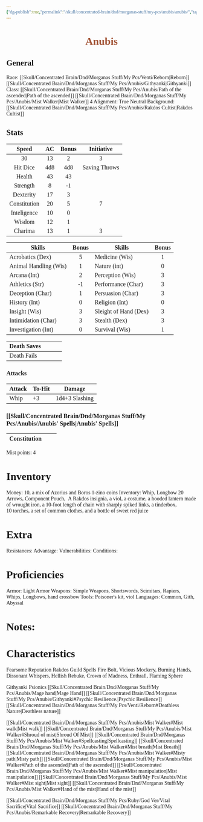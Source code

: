 ```yaml
---
{"dg-publish":true,"permalink":"/skull/concentrated-brain/dnd/morganas-stuff/my-pcs/anubis/anubis/","tags":["Tagless"],"noteIcon":""}
---
```


<style id="Force_Custom_Fonts" type="text/css">@font-face{font-style:normal;font-family:"Merriweather";src:local("Merriweather")}@font-face{font-style:bolder;font-family:"Merriweather";src:local("Merriweather")}@font-face{font-style:normal;font-family:"Merriweather";src:local("Merriweather");unicode-range:U+0-FF,U+2E80-9FFF,U+F900-FAFF,U+FE30-FE4F,U+20000-2FA1F}@font-face{font-style:bolder;font-family:"Merriweather";src:local("Merriweather");unicode-range:U+0-FF,U+2E80-9FFF,U+F900-FAFF,U+FE30-FE4F,U+20000-2FA1F}@font-face{font-style:normal;font-family:"Merriweather";src:local("Merriweather");unicode-range:U+0-FF}@font-face{font-style:bolder;font-family:"Merriweather";src:local("Merriweather");unicode-range:U+0-FF}:not(pre):not(code):not(textarea):not(tt):not(kbd):not(samp):not(var){font-family:"Merriweather"!important}pre,code,textarea,tt,kbd,samp,var{font-family:monospace!important}pre *,code *,textarea *,tt *,kbd *,samp *,var *{font-family:monospace!important}</style>


# <center><span style="color:#A25436"> Anubis</span></center>




## General
 Race:  [[Skull/Concentrated Brain/Dnd/Morganas Stuff/My Pcs/Venti/Reborn\|Reborn]] [[Skull/Concentrated Brain/Dnd/Morganas Stuff/My Pcs/Anubis/Githyanki\|Githyanki]]
 Class: [[Skull/Concentrated Brain/Dnd/Morganas Stuff/My Pcs/Anubis/Path of the ascended\|Path of the ascended]] [[Skull/Concentrated Brain/Dnd/Morganas Stuff/My Pcs/Anubis/Mist Walker\|Mist Walker]] 4
 Alignment: True Neutral 
 Background: [[Skull/Concentrated Brain/Dnd/Morganas Stuff/My Pcs/Anubis/Rakdos Cultist\|Rakdos Cultist]]


## Stats

|    Speed     | AC  | Bonus |  Initiative   |
| :----------: | :-: | :---: | :-----------: |
|      30      | 13  |   2   |       3       |
|   Hit Dice   | 4d8 |  4d8  | Saving Throws |
|    Health    | 43  |  43   |               |
|   Strength   |  8  |  -1   |               |
|  Dexterity   | 17  |   3   |               |
| Constitution | 20  |   5   |       7       |
| Inteligence  | 10  |   0   |               |
|    Wisdom    | 12  |   1   |               |
|   Charima    | 13  |   1   |       3       |

| Skills                | Bonus | Skills                | Bonus |
| --------------------- | :---: | --------------------- | :---: |
| Acrobatics (Dex)      |   5   | Medicine (Wis)        |   1   |
| Animal Handling (Wis) |   1   | Nature (int)          |   0   |
| Arcana (Int)          |   2   | Perception (Wis)      |   3   |
| Athletics (Str)       |  -1   | Performance (Char)    |   3   |
| Deception (Char)      |   1   | Persuasion (Char)     |   3   |
| History (Int)         |   0   | Religion (Int)        |   0   |
| Insight (Wis)         |   3   | Sleight of Hand (Dex) |   3   |
| Intimidation (Char)   |   3   | Stealth (Dex)         |   3   |
| Investigation (Int)   |   0   | Survival (Wis)        |   1   |

| Death Saves  |     |     |     |
| ------------ | --- | --- | --- |
| Death Fails |     |     |     |
### Attacks

| Attack | To-Hit | Damage |
| ------ | ------ | ------ |
| Whip   | +3    | 1d4+3 Slashing     |

### [[Skull/Concentrated Brain/Dnd/Morganas Stuff/My Pcs/Anubis/Anubis' Spells\|Anubis' Spells]]

| Constitution |     |     |
| ------------ | --- | --- |
Mist points: 4
# Inventory

Money: 10, a mix of Azorius and Boros 1-zino coins
Inventory: Whip, Longbow 20 Arrows, Component Pouch,  A Rakdos insignia, a viol, a costume, a hooded lantern made of wrought iron, a 10-foot length of chain with sharply spiked links, a tinderbox, 10 torches, a set of common clothes, and a bottle of sweet red juice

# Extra
Resistances: 
Advantage: 
Vulnerabilities: 
Conditions: 
  

# Proficiencies
		
Armor:  Light Armor
Weapons: Simple Weapons, Shortswords, Scimitars, Rapiers, Whips, Longbows, hand crossbow
Tools: Poisoner's kit, viol
Languages: Common, Gith, Abyssal

# Notes: 



# Characteristics 
Fearsome Reputation
Rakdos Guild Spells
	Fire Bolt, Vicious Mockery, Burning Hands, Dissonant Whispers, Hellish Rebuke, Crown of Madness, Enthrall, Flaming Sphere

Githyanki Psionics
	[[Skull/Concentrated Brain/Dnd/Morganas Stuff/My Pcs/Anubis/Mage hand\|Mage Hand]]
[[Skull/Concentrated Brain/Dnd/Morganas Stuff/My Pcs/Anubis/Githyanki#Psychic Resilience.\|Psychic Resilience]]
[[Skull/Concentrated Brain/Dnd/Morganas Stuff/My Pcs/Venti/Reborn#Deathless Nature\|Deathless nature]]

[[Skull/Concentrated Brain/Dnd/Morganas Stuff/My Pcs/Anubis/Mist Walker#Mist walk\|Mist walk]]
[[Skull/Concentrated Brain/Dnd/Morganas Stuff/My Pcs/Anubis/Mist Walker#Shroud of mist\|Shroud Of Mist]]
[[Skull/Concentrated Brain/Dnd/Morganas Stuff/My Pcs/Anubis/Mist Walker#Spellcasting\|Spellcasting]]
[[Skull/Concentrated Brain/Dnd/Morganas Stuff/My Pcs/Anubis/Mist Walker#Mist breath\|Mist Breath]]
[[Skull/Concentrated Brain/Dnd/Morganas Stuff/My Pcs/Anubis/Mist Walker#Misty path\|Misty path]]
	[[Skull/Concentrated Brain/Dnd/Morganas Stuff/My Pcs/Anubis/Mist Walker#Path of the ascended\|Path of the ascended]]
[[Skull/Concentrated Brain/Dnd/Morganas Stuff/My Pcs/Anubis/Mist Walker#Mist manipulation\|Mist manipulation]]
[[Skull/Concentrated Brain/Dnd/Morganas Stuff/My Pcs/Anubis/Mist Walker#Mist sight\|Mist sight]]
[[Skull/Concentrated Brain/Dnd/Morganas Stuff/My Pcs/Anubis/Mist Walker#Hand of the mist\|Hand of the mist]]


[[Skull/Concentrated Brain/Dnd/Morganas Stuff/My Pcs/Ruby/God Ver/Vital Sacrifice\|Vital Sacrifice]]
[[Skull/Concentrated Brain/Dnd/Morganas Stuff/My Pcs/Anubis/Remarkable Recovery\|Remarkable Recovery]]
